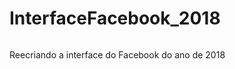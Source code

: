 # InterfaceFacebook_2018 

<img href='https://img.shields.io/badge/build-facebook-blue'>

Reecriando a interface do Facebook do ano de 2018






